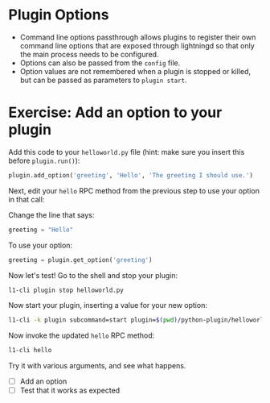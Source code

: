 # Plugin Options
- Command line options passthrough allows plugins to register their own command line options that are exposed through lightningd so that only the main process needs to be configured.
- Options can also be passed from the `config` file.
- Option values are not remembered when a plugin is stopped or killed, but can be passed as parameters to `plugin start`.

# Exercise: Add an option to your plugin

Add this code to your `helloworld.py` file (hint: make sure you insert this before `plugin.run()`):

```python
plugin.add_option('greeting', 'Hello', 'The greeting I should use.')
```

Next, edit your `hello` RPC method from the previous step to use your option in that call:

Change the line that says:

```python
greeting = "Hello"
```

To use your option:

```python
greeting = plugin.get_option('greeting')
```

Now let's test! Go to the shell and stop your plugin:

```sh
l1-cli plugin stop helloworld.py
```

Now start your plugin, inserting a value for your new option:

```sh
l1-cli -k plugin subcommand=start plugin=$(pwd)/python-plugin/helloworld.py greeting='A crazy'
```

Now invoke the updated `hello` RPC method:

```sh
l1-cli hello
```

Try it with various arguments, and see what happens.

- [ ] Add an option
- [ ] Test that it works as expected
